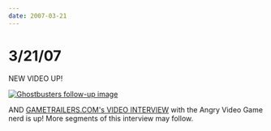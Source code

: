 ```yaml
---
date: 2007-03-21
---
```

# 3/21/07

NEW VIDEO UP!

[![Ghostbusters follow-up image](https://i.imgur.com/IGakMp8.jpg)](https://web.archive.org/web/20091114225947/http://www.gametrailers.com/player.php?id=17965&type=mov)

AND [GAMETRAILERS.COM's VIDEO INTERVIEW](https://web.archive.org/web/20091114225947/http://www.gametrailers.com/gameone.php?ep=2&movie_id=17966) with the Angry Video Game nerd is up!
More segments of this interview may follow.